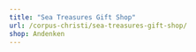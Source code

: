 ```yaml
---
title: "Sea Treasures Gift Shop"
url: /corpus-christi/sea-treasures-gift-shop/
shop: Andenken
---
```

